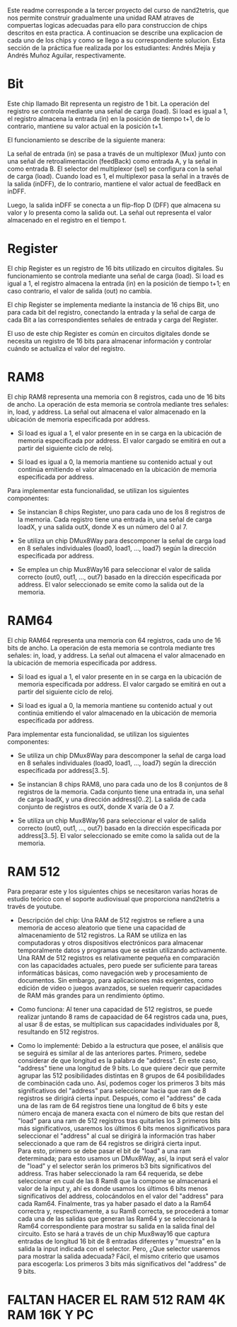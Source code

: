 Este readme corresponde a la tercer proyecto del curso de nand2tetris, que nos permite construir gradualmente una unidad RAM atraves de compuertas logicas adecuadas para ello para construccion de chips descritos en esta practica. A continuacion se describe una explicacion de cada uno de los chips y como se llego a su correspondiente solucion. Esta sección de la práctica fue realizada por los estudiantes: Andrés Mejía y Andrés Muñoz Aguilar, respectivamente.

# Bit

Este chip llamado Bit representa un registro de 1 bit. La operación del registro se controla mediante una señal de carga (load). Si load es igual a 1, el registro almacena la entrada (in) en la posición de tiempo t+1, de lo contrario, mantiene su valor actual en la posición t+1.

El funcionamiento se describe de la siguiente manera:

La señal de entrada (in) se pasa a través de un multiplexor (Mux) junto con una señal de retroalimentación (feedBack) como entrada A, y la señal in como entrada B. El selector del multiplexor (sel) se configura con la señal de carga (load). Cuando load es 1, el multiplexor pasa la señal in a través de la salida (inDFF), de lo contrario, mantiene el valor actual de feedBack en inDFF.

Luego, la salida inDFF se conecta a un flip-flop D (DFF) que almacena su valor y lo presenta como la salida out. La señal out representa el valor almacenado en el registro en el tiempo t.

# Register

El chip Register es un registro de 16 bits utilizado en circuitos digitales. Su funcionamiento se controla mediante una señal de carga (load). Si load es igual a 1, el registro almacena la entrada (in) en la posición de tiempo t+1; en caso contrario, el valor de salida (out) no cambia.

El chip Register se implementa mediante la instancia de 16 chips Bit, uno para cada bit del registro, conectando la entrada y la señal de carga de cada Bit a las correspondientes señales de entrada y carga del Register.

El uso de este chip Register es común en circuitos digitales donde se necesita un registro de 16 bits para almacenar información y controlar cuándo se actualiza el valor del registro.

# RAM8

El chip RAM8 representa una memoria con 8 registros, cada uno de 16 bits de ancho. La operación de esta memoria se controla mediante tres señales: in, load, y address. La señal out almacena el valor almacenado en la ubicación de memoria especificada por address.

- Si load es igual a 1, el valor presente en in se carga en la ubicación de memoria especificada por address. El valor cargado se emitirá en out a partir del siguiente ciclo de reloj.

- Si load es igual a 0, la memoria mantiene su contenido actual y out continúa emitiendo el valor almacenado en la ubicación de memoria especificada por address.

Para implementar esta funcionalidad, se utilizan los siguientes componentes:

- Se instancian 8 chips Register, uno para cada uno de los 8 registros de la memoria. Cada registro tiene una entrada in, una señal de carga loadX, y una salida outX, donde X es un número del 0 al 7.

- Se utiliza un chip DMux8Way para descomponer la señal de carga load en 8 señales individuales (load0, load1, ..., load7) según la dirección especificada por address.

- Se emplea un chip Mux8Way16 para seleccionar el valor de salida correcto (out0, out1, ..., out7) basado en la dirección especificada por address. El valor seleccionado se emite como la salida out de la memoria.

# RAM64 

El chip RAM64 representa una memoria con 64 registros, cada uno de 16 bits de ancho. La operación de esta memoria se controla mediante tres señales: in, load, y address. La señal out almacena el valor almacenado en la ubicación de memoria especificada por address.

- Si load es igual a 1, el valor presente en in se carga en la ubicación de memoria especificada por address. El valor cargado se emitirá en out a partir del siguiente ciclo de reloj.

- Si load es igual a 0, la memoria mantiene su contenido actual y out continúa emitiendo el valor almacenado en la ubicación de memoria especificada por address.

Para implementar esta funcionalidad, se utilizan los siguientes componentes:

- Se utiliza un chip DMux8Way para descomponer la señal de carga load en 8 señales individuales (load0, load1, ..., load7) según la dirección especificada por address[3..5].

- Se instancian 8 chips RAM8, uno para cada uno de los 8 conjuntos de 8 registros de la memoria. Cada conjunto tiene una entrada in, una señal de carga loadX, y una dirección address[0..2]. La salida de cada conjunto de registros es outX, donde X varía de 0 a 7.

- Se utiliza un chip Mux8Way16 para seleccionar el valor de salida correcto (out0, out1, ..., out7) basado en la dirección especificada por address[3..5]. El valor seleccionado se emite como la salida out de la memoria.

# RAM 512

Para preparar este y los siguientes chips se necesitaron varias horas de estudio teórico con el soporte audiovisual que proporciona nand2tetris a través de youtube.

- Descripción del chip: Una RAM de 512 registros se refiere a una memoria de acceso aleatorio que tiene una capacidad de almacenamiento de 512 registros. La RAM se utiliza en las computadoras y otros dispositivos electrónicos para almacenar temporalmente datos y programas que se están utilizando activamente. Una RAM de 512 registros es relativamente pequeña en comparación con las capacidades actuales, pero puede ser suficiente para tareas informáticas básicas, como navegación web y procesamiento de documentos. Sin embargo, para aplicaciones más exigentes, como edición de video o juegos avanzados, se suelen requerir capacidades de RAM más grandes para un rendimiento óptimo.

- Como funciona: Al tener una capacidad de 512 registros, se puede realizar juntando 8 rams de capaacidad de 64 registros cada una, pues, al usar 8 de estas, se multiplican sus capacidades individuales por 8, resultando en 512 registros.

- Como lo implementé: Debido a la estructura que posee, el análisis que se seguirá es similar al de las anteriores partes. Primero, sedebe considerar de que longitud es la palabra de "address". En este caso, "address" tiene una longitud de 9 bits. Lo que quiere decir que permite agrupar las 512 posibilidades distintas en 8 grupos de 64 posibilidades de combinación cada uno. Así, podemos coger los primeros 3 bits más significativos del "address" para seleccionar hacia que ram de 8 registros se dirigirá cierta input. Después, como el "address" de cada una de las ram de 64 registros tiene una longitud de 6 bits y este número encaja de manera exacta con el número de bits que restan del "load" para una ram de 512 registros tras quitarles los 3 primeros bits más significativos, usaremos los últimos 6 bits menos significativos para seleccionar el "address" al cual se dirigirá la información tras haber seleccionado a que ram de 64 registros se dirigirá cierta input.   
Para esto, primero se debe pasar el bit de "load" a una ram determinada; para esto usamos un DMux8Way, así, la input será el valor de "load" y el selector serán los primeros b3 bits significativos del address. Tras haber seleccionado la ram 64 requerida, se debe seleccionar en cual de las 8 Ram8 que la compone se almacenará el valor de la input y, ahí es donde usamos los últimos 6 bits menos significativos del address, colocándolos en el valor del "address" para cada Ram64. Finalmente, tras ya haber pasado el dato a la Ram64 correctra y, respectivamente, a su Ram8 correcta, se procederá a tomar cada una de las salidas que generan las Ram64 y se seleccionará la Ram64 correspondiente para mostrar su salida en la salida final del circuito. Esto se hará a través de un chip Mux8way16 que captura entradas de longitud 16 bit de 8 entradas diferentes y "muestra" en la salida la input indicada con el selector. Pero, ¿Que selector usaremos para mostrar la salida adecuada? Fácil, el mismo criterio que usamos para escogerla: Los primeros 3 bits más significativos del "address" de 9 bits.


# FALTAN HACER EL RAM 512 RAM 4K RAM 16K Y PC



